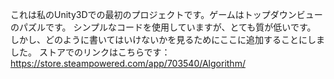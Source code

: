 これは私のUnity3Dでの最初のプロジェクトです。ゲームはトップダウンビューのパズルです。
シンプルなコードを使用していますが、とても質が低いです。
しかし、どのように書いてはいけないかを見るためにここに追加することにしました。
ストアでのリンクはこちらです：https://store.steampowered.com/app/703540/Algorithm/
